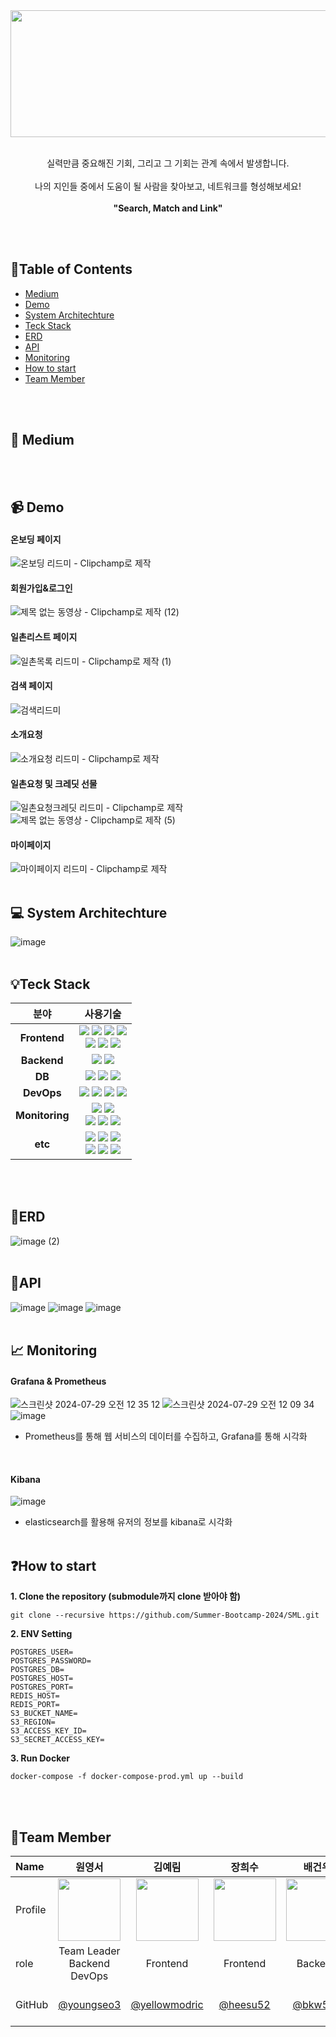 <img src="https://github.com/user-attachments/assets/9c005124-49eb-422a-bcdb-da3de9a7dc9c" width="1155" height="203">
<br><br>
<p align="center">
  실력만큼 중요해진 기회, 그리고 그 기회는 관계 속에서 발생합니다.<br><br>
  나의 지인들 중에서 도움이 될 사람을 찾아보고, 네트워크를 형성해보세요!<br><br>
  <strong>"Search, Match and Link"</strong>
</p>
<br><br>

## 📝Table of Contents
- [Medium](#Medium)
- [Demo](#Demo)
- [System Architechture](#System-Architechture)
- [Teck Stack](#Teck_Stack)
- [ERD](#ERD)
- [API](#API)
- [Monitoring](#Monitoring)
- [How to start](#How_to_start)
- [Team Member](#Team_Member)

<br><br>
## 📒 Medium
<br><br>
## 📹 Demo 
 #### 온보딩 페이지 
![온보딩 리드미 - Clipchamp로 제작](https://github.com/user-attachments/assets/0b121a99-6a92-42db-b0ec-765c5d1ef9d4)
 #### 회원가입&로그인
 ![제목 없는 동영상 - Clipchamp로 제작 (12)](https://github.com/user-attachments/assets/ce3186b5-c6bb-4f1b-9483-cb99d55221b1) 
 #### 일촌리스트 페이지
![일촌목록 리드미 - Clipchamp로 제작 (1)](https://github.com/user-attachments/assets/2253c2e4-d75c-44e2-b888-88cc06ac1f2a)
 #### 검색 페이지 
![검색리드미](https://github.com/user-attachments/assets/0099c55a-dc44-4391-b2d5-84779f292ec9)
 #### 소개요청 
![소개요청 리드미 - Clipchamp로 제작](https://github.com/user-attachments/assets/2e472cdd-f185-40aa-b630-1c98aa88277d)
 #### 일촌요청 및 크레딧 선물
![일촌요청크레딧 리드미 - Clipchamp로 제작](https://github.com/user-attachments/assets/be2da9ca-5b34-4097-aea8-946035c3b9ea)
![제목 없는 동영상 - Clipchamp로 제작 (5)](https://github.com/user-attachments/assets/24de9367-7876-4c97-b691-8455b39b7553)
 #### 마이페이지 
 ![마이페이지 리드미 - Clipchamp로 제작](https://github.com/user-attachments/assets/db492313-b6c6-4230-8641-1ab387f5dc3b)
<br><br>


## 💻 System Architechture
![image](https://github.com/user-attachments/assets/f883ab56-3570-40be-a688-2b13b0446230)
<br><br>

## 💡Teck Stack
| 분야    | 사용기술  |
|:---------:|:------:|
| **Frontend**  |   <img src="https://img.shields.io/badge/JAVASCRIPT-F7DF1E?style=for-the-badge&logo=Javascript&logoColor=000000"/> <img src="https://img.shields.io/badge/REACT-61DAFB?style=for-the-badge&logo=React&logoColor=000000"/> <img src="https://img.shields.io/badge/Vite-646CFF?style=for-the-badge&logo=Vite&logoColor=ffffff"/> <img src="https://img.shields.io/badge/cytoscape.js-F7DF1E?style=for-the-badge&logo=cytoscapedotjs&logoColor=000000"/> <br> <img src="https://img.shields.io/badge/TailwindCss-06B6D4?style=for-the-badge&logo=TailwindCSS&logoColor=ffffff"/> <img src="https://img.shields.io/badge/prettier-F7B93E?style=for-the-badge&logo=prettier&logoColor=ffffff"/> <img src="https://img.shields.io/badge/eslint-4B32C3?style=for-the-badge&logo=eslint&logoColor=ffffff"/> |
| **Backend**  | <img src="https://img.shields.io/badge/fastapi-009688?style=for-the-badge&logo=fastapi&logoColor=ffffff"/>  <img src="https://img.shields.io/badge/elasticsearch-005571?style=for-the-badge&logo=elasticsearch&logoColor=ffffff"/> | 
| **DB**  | <img src="https://img.shields.io/badge/postgresql-4169E1?style=for-the-badge&logo=postgresql&logoColor=ffffff"/>  <img src="https://img.shields.io/badge/redis-FF4438?style=for-the-badge&logo=redis&logoColor=ffffff"/> <img src="https://img.shields.io/badge/amazonrds-527FFF?style=for-the-badge&logo=amazonrds&logoColor=000000"/>  | 
| **DevOps**  | <img src="https://img.shields.io/badge/nginx-009639?style=for-the-badge&logo=nginx&logoColor=ffffff"/> <img src="https://img.shields.io/badge/docker-2496ED?style=for-the-badge&logo=docker&logoColor=ffffff"/> <img src="https://img.shields.io/badge/amazonec2-FF9900?style=for-the-badge&logo=amazonec2&logoColor=ffffff"/> <img src="https://img.shields.io/badge/amazons3-569A31?style=for-the-badge&logo=amazons3&logoColor=ffffff"/> |
| **Monitoring**	  | <img src="https://img.shields.io/badge/grafana-F46800?style=for-the-badge&logo=grafana&logoColor=ffffff"/> <img src="https://img.shields.io/badge/prometheus-E6522C?style=for-the-badge&logo=prometheus&logoColor=ffffff"/> <br> <img src="https://img.shields.io/badge/logstash-005571?style=for-the-badge&logo=logstash&logoColor=ffffff"/> <img src="https://img.shields.io/badge/kibana-005571?style=for-the-badge&logo=pkibanas&logoColor=ffffff"/> <img src="https://img.shields.io/badge/elasticsearch-005571?style=for-the-badge&logo=elasticsearch&logoColor=ffffff"/> | 
| **etc**  | <img src="https://img.shields.io/badge/swagger-85EA2D?style=for-the-badge&logo=swagger&logoColor=ffffff"/> <img src="https://img.shields.io/badge/github-181717?style=for-the-badge&logo=github&logoColor=ffffff"/> <img src="https://img.shields.io/badge/notion-000000?style=for-the-badge&logo=notion&logoColor=ffffff"/> <br> <img src="https://img.shields.io/badge/slack-4A154B?style=for-the-badge&logo=slack&logoColor=ffffff"/> <img src="https://img.shields.io/badge/figma-F24E1E?style=for-the-badge&logo=figma&logoColor=ffffff"/> <img src="https://img.shields.io/badge/postman-FF6C37?style=for-the-badge&logo=postman&logoColor=ffffff"/>|

<br><br>
## 💾ERD
![image (2)](https://github.com/user-attachments/assets/fac47ee6-eef6-4623-8735-16e08ad0f830)
<br><br>

## 🔑API
![image](https://github.com/user-attachments/assets/6e0a4bae-1f83-43b4-83ea-4dd9ee0e09e2)
![image](https://github.com/user-attachments/assets/ad3b530b-a333-4177-8eaa-ee869e181d4e)
![image](https://github.com/user-attachments/assets/7881b6ae-807a-40b0-a803-5b5dce21336b)
<br><br>

## 📈 Monitoring
#### Grafana & Prometheus
![스크린샷 2024-07-29 오전 12 35 12](https://github.com/user-attachments/assets/a87a60af-9df8-4664-b9f2-31065c194e24) 
![스크린샷 2024-07-29 오전 12 09 34](https://github.com/user-attachments/assets/4172eee4-dc93-4e38-b023-1a3ea46dfece)
![image](https://github.com/user-attachments/assets/f83d9fc1-d546-4115-9726-c271205df2a3)
- Prometheus를 통해 웹 서비스의 데이터를 수집하고, Grafana를 통해 시각화

<br>

#### Kibana 
![image](https://github.com/user-attachments/assets/9a64785b-c7bb-4572-b186-8f89f422b7da)
- elasticsearch를 활용해 유저의 정보를 kibana로 시각화
<br><br>
## ❓How to start
**1. Clone the repository (submodule까지 clone 받아야 함)**
```
git clone --recursive https://github.com/Summer-Bootcamp-2024/SML.git
```
**2. ENV Setting**
```
POSTGRES_USER=
POSTGRES_PASSWORD=
POSTGRES_DB=
POSTGRES_HOST=
POSTGRES_PORT=
REDIS_HOST=
REDIS_PORT=
S3_BUCKET_NAME=
S3_REGION=
S3_ACCESS_KEY_ID=
S3_SECRET_ACCESS_KEY=
```
**3. Run Docker**
```
docker-compose -f docker-compose-prod.yml up --build
```
<br><br>

## 👥Team Member
| Name    |                   <center>원영서</center>                   |                    <center>김예림</center>                    |                   <center>장희수</center>                   |                 <center>배건우</center>                 |                     <center>진기태</center>                     |
| :------ | :---------------------------------------------------------: | :-----------------------------------------------------------: | :---------------------------------------------------------: | :-----------------------------------------------------: | :-------------------------------------------------------------: |
| Profile | <img src="https://github.com/user-attachments/assets/378b8dea-c088-4c64-9b36-9abe6603963a" width="100" height="100">  |  <img src="https://github.com/user-attachments/assets/930a0043-4630-4e5f-929f-431d058f1688" width="100" height="100">   | <img src="https://github.com/user-attachments/assets/7a645443-b51f-4a36-aba9-319326088799" width="100" height="100">   | <img src="https://github.com/user-attachments/assets/a75ab739-e053-4f9d-89f7-7bf33cecb115" width="100" height="100">  |  <img src="https://github.com/user-attachments/assets/b65e1842-38b8-4164-8319-12b5393e479a"  width="100" height="100">|
| role    |                 <center>Team Leader<br> Backend<br> DevOps</center>                  |                  <center> Frontend </center>                  |                 <center> Frontend </center>                 |               <center> Backend </center>               |                   <center> Backend </center>                    |
| GitHub  | <center>[@youngseo3](https://github.com/youngseo3)</center> | &nbsp;&nbsp;<center>[@yellowmodric](https://github.com/yellowmodric)</center>&nbsp;&nbsp; | &nbsp;&nbsp;<center>[@heesu52](https://github.com/heesu52)</center>&nbsp;&nbsp; | &nbsp;&nbsp;<center>[@bkw535](https://github.com/bkw535)</center>&nbsp;&nbsp; | &nbsp;&nbsp;<center>[@sensesis](https://github.com/sensesis)</center>&nbsp;&nbsp; | 
